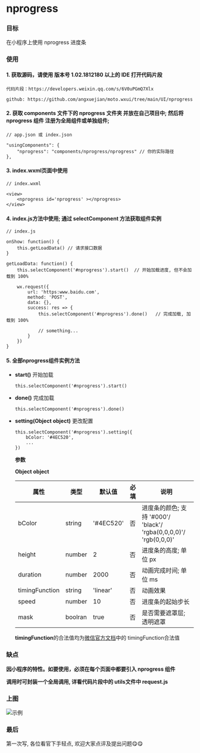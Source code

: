# nprogress


### 目标
在小程序上使用 nprogress 进度条

### 使用

#### 1. 获取源码，请使用 版本号 1.02.1812180 以上的 IDE 打开代码片段

    代码片段：https://developers.weixin.qq.com/s/6V0uPGmQ7Xlx
    
    github: https://github.com/angxuejian/moto.wxui/tree/main/UI/nprogress


#### 2. 获取 components 文件下的 nprogress 文件夹 并放在自己项目中; 然后将 nprogress 组件 注册为全局组件或单独组件; 
```
// app.json 或 index.json

"usingComponents": {
    "nprogress": "components/nprogress/nprogress" // 你的实际路径
},
```
    
#### 3. index.wxml页面中使用
```
// index.wxml

<view>
    <nprogress id='nprogress' ></nprogress>
</view>
```

#### 4. index.js方法中使用; 通过 selectComponent 方法获取组件实例

```
// index.js

onShow: function() {
    this.getLoadData() // 请求接口数据
}

getLoadData: function() {
    this.selectComponent('#nprogress').start()  // 开始加载进度, 但不会加载到 100%

    wx.request({
        url: 'https:www.baidu.com',
        method: 'POST',
        data: {},
        success: res => {
            this.selectComponent('#nprogress').done()   // 完成加载, 加载到 100%

            // something...
        }
    })
}
```

#### 5. 全部nprogress组件实例方法

   - **start()** 开始加载
   
     ```
     this.selectComponent('#nprogress').start()
     ```
    
   - **done()** 完成加载
   
     ```
     this.selectComponent('#nprogress').done()
     ```

   - **setting(Object object)** 更改配置
   
        ```
        this.selectComponent('#nprogress').setting({
            bColor: '#4EC520',
            ...
        })
        ```
        
        **参数**

        **Object object**

        属性   | 类型   | 默认值     | 必填| 说明
        ---            | ---    | ---       | --- | ---
        bColor         | string | '#4EC520' | 否  | 进度条的颜色; 支持 '#000'/ 'black'/ 'rgba(0,0,0,0)'/ 'rgb(0,0,0)' 
        height         | number | 2       | 否  | 进度条的高度; 单位 px
        duration       | number | 2000    | 否  | 动画完成时间; 单位 ms
        timingFunction | string | 'linear'| 否  | 动画效果
        speed          | number | 10      | 否  | 进度条的起始步长
        mask           | boolran| true    | 否  | 是否需要遮罩层; 透明遮罩


        **timingFunction**的合法值均为[微信官方文档](https://developers.weixin.qq.com/miniprogram/dev/api/ui/animation/wx.createAnimation.html)中的 timingFunction合法值

### 缺点

   **因小程序的特性。如要使用，必须在每个页面中都要引入 nprogress 组件**

   **调用时可封装一个全局调用, 详看代码片段中的 utils文件中 request.js**

### 上图
![示例](https://mmbiz.qpic.cn/mmbiz_gif/xoIzuYKVBOxTNibeibGPImU4OeVK2jeSRwsEbsTnOicLCTV20qsKJj6c3gicmhJ7tQV6fVt39CJpojxIlGdFKSm8QQ/0?wx_fmt=gif)

### 最后
第一次写, 各位看官下手轻点, 欢迎大家点评及提出问题😋😋
